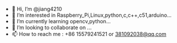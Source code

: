 - 👋 Hi, I’m @jiang4210
- 👀 I’m interested in Raspberry_Pi,Linux,python,c,c++,c51,arduino...
- 🌱 I’m currently learning opencv,python...
- 💞️ I’m looking to collaborate on ...
- 📫 How to reach me : +86 15579241521 or 381092038@qq.com

<!---
jiang4210/jiang4210 is a ✨ special ✨ repository because its `README.md` (this file) appears on your GitHub profile.
You can click the Preview link to take a look at your changes.
--->
